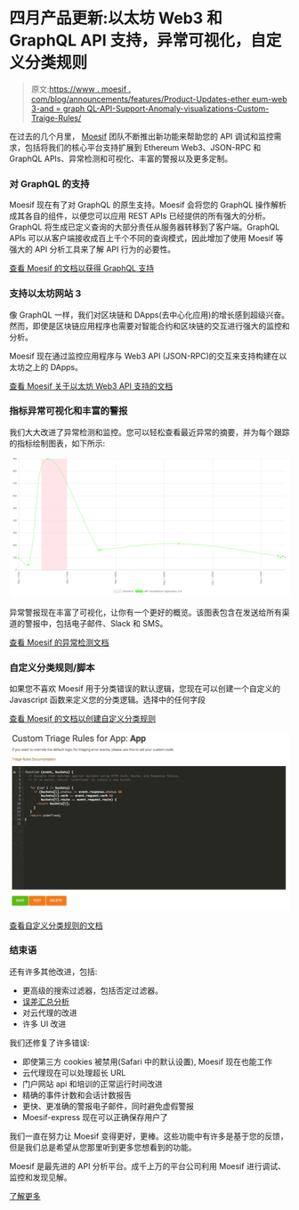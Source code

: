 # 四月产品更新:以太坊 Web3 和 GraphQL API 支持，异常可视化，自定义分类规则

> 原文:[https://www . moesif . com/blog/announcements/features/Product-Updates-ether eum-web 3-and = graph QL-API-Support-Anomaly-visualizations-Custom-Traige-Rules/](https://www.moesif.com/blog/announcements/features/Product-Updates-Ethereum-Web3-and=GraphQL-API-Support-Anomaly-Visulizations-Custom-Traige-Rules/)

在过去的几个月里， [Moesif](https://www.moesif.com) 团队不断推出新功能来帮助您的 API 调试和监控需求，包括将我们的核心平台支持扩展到 Ethereum Web3、JSON-RPC 和 GraphQL APIs、异常检测和可视化、丰富的警报以及更多定制。

### 对 GraphQL 的支持

Moesif 现在有了对 GraphQL 的原生支持。Moesif 会将您的 GraphQL 操作解析成其各自的组件，以便您可以应用 REST APIs 已经提供的所有强大的分析。GraphQL 将生成已定义查询的大部分责任从服务器转移到了客户端。GraphQL APIs 可以从客户端接收成百上千个不同的查询模式，因此增加了使用 Moesif 等强大的 API 分析工具来了解 API 行为的必要性。

[查看 Moesif 的文档以获得 GraphQL 支持](https://www.moesif.com/docs/platform/graphql/)

### 支持以太坊网站 3

像 GraphQL 一样，我们对区块链和 DApps(去中心化应用)的增长感到超级兴奋。然而，即使是区块链应用程序也需要对智能合约和区块链的交互进行强大的监控和分析。

Moesif 现在通过监控应用程序与 Web3 API (JSON-RPC)的交互来支持构建在以太坊之上的 DApps。

[查看 Moesif 关于以太坊 Web3 API 支持的文档](https://www.moesif.com/docs/platform/ethereum-web3/)

### 指标异常可视化和丰富的警报

我们大大改进了异常检测和监控。您可以轻松查看最近异常的摘要，并为每个跟踪的指标绘制图表，如下所示:

![Anomaly Visualization](img/7fd4abc281f111542ea9791ca62515b5.png)

异常警报现在丰富了可视化，让你有一个更好的概览。该图表包含在发送给所有渠道的警报中，包括电子邮件、Slack 和 SMS。

[查看 Moesif 的异常检测文档](https://www.moesif.com/docs/api-monitoring/metric-anomaly-detection/)

### 自定义分类规则/脚本

如果您不喜欢 Moesif 用于分类错误的默认逻辑，您现在可以创建一个自定义的 Javascript 函数来定义您的分类逻辑。选择中的任何字段

[查看 Moesif 的文档以创建自定义分类规则](https://www.moesif.com/docs/error-triage/custom-triage-rules/)

![screenshot of Javascript code](img/190e874f9e2acf9b1dab78e76eb3eaea.png)

[查看自定义分类规则的文档](https://www.moesif.com/docs/error-triage/custom-triage-rules/)

### 结束语

还有许多其他改进，包括:

*   更高级的搜索过滤器，包括否定过滤器。
*   [误差汇总分析](https://www.moesif.com/docs/error-triage/aggregations/)
*   对云代理的改进
*   许多 UI 改进

我们还修复了许多错误:

*   即使第三方 cookies 被禁用(Safari 中的默认设置), Moesif 现在也能工作
*   云代理现在可以处理超长 URL
*   门户网站 api 和培训的正常运行时间改进
*   精确的事件计数和会话计数报告
*   更快、更准确的警报电子邮件，同时避免虚假警报
*   Moesif-express 现在可以正确保存用户了

我们一直在努力让 Moesif 变得更好，更棒。这些功能中有许多是基于您的反馈，但是我们总是希望从您那里听到更多您想看到的功能。

Moesif 是最先进的 API 分析平台。成千上万的平台公司利用 Moesif 进行调试、监控和发现见解。

[了解更多](https://www.moesif.com?utm_source=blog)